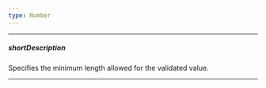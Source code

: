 ```yaml
---
type: Number
---
```

---
##### shortDescription
Specifies the minimum length allowed for the validated value.

---
